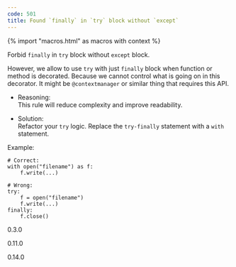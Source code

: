 ```yaml
---
code: 501
title: Found `finally` in `try` block without `except`
---
```


{% import "macros.html" as macros with context %}

Forbid `finally` in `try` block without `except` block.

However, we allow to use `try` with just `finally` block when function
or method is decorated. Because we cannot control what is going on in
this decorator. It might be `@contextmanager` or similar thing that
requires this API.

  - Reasoning:  
    This rule will reduce complexity and improve readability.

  - Solution:  
    Refactor your `try` logic. Replace the `try-finally` statement with
    a `with` statement.

Example:

    # Correct:
    with open("filename") as f:
        f.write(...)
    
    # Wrong:
    try:
        f = open("filename")
        f.write(...)
    finally:
        f.close()

<div class="versionadded">

0.3.0

</div>

<div class="versionchanged">

0.11.0

</div>

<div class="versionchanged">

0.14.0

</div>